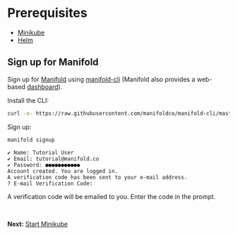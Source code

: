 # Prerequisites

- [Minikube](https://kubernetes.io/docs/tasks/tools/install-minikube/)
- [Helm](https://github.com/kubernetes/helm#install)

## Sign up for Manifold

Sign up for [Manifold][manifold] using [manifold-cli][cli] (Manifold also
provides a web-based [dashboard][dashboard]).

Install the CLI:

```bash
curl -o- https://raw.githubusercontent.com/manifoldco/manifold-cli/master/install.sh | sh
```

Sign up:

```bash
manifold signup
```

```
✔ Name: Tutorial User
✔ Email: tutorial@manifold.co
✔ Password: ●●●●●●●●●●●
Account created. You are logged in.
A verification code has been sent to your e-mail address.
? E-mail Verification Code:
```

A verification code will be emailed to you. Enter the code in the prompt.

<br>

**Next:** [Start Minikube](start-minikube.md)

[manifold]: https://www.manifold.co
[cli]: https://github.com/manifoldco/manifold-cli
[dashboard]: https://dashboard.manifold.co
